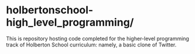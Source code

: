 # holbertonschool-high_level_programming/
This is repository hosting code completed for the higher-level programming track of Holberton School curriculum: namely, a basic clone of Twitter.
